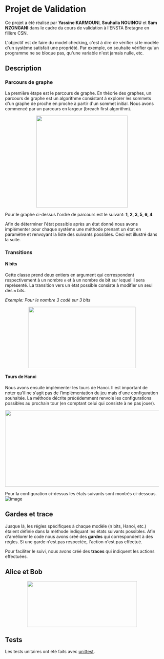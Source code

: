 # Projet de Validation
Ce projet a été réalisé par **Yassine KARMOUNI**, **Souhaila NOUINOU** et **Sam NZONGANI** dans le cadre du cours de validation à l'ENSTA Bretagne en filière CSN.

L'objectif est de faire du model checking, c'est à dire de vérifier si le modèle d'un système satisfait une propriété. Par exemple, on souhaite vérifier qu'un programme ne se bloque pas, qu'une variable n'est jamais nulle, etc.

## Description
### Parcours de graphe
La première étape est le parcours de graphe. En théorie des graphes, un parcours de graphe est un algorithme consistant à explorer les sommets d'un graphe de proche en proche à partir d'un sommet initial. Nous avons commencé par un parcours en largeur (breach first algorithm).

<p align="center">
    <img src="https://user-images.githubusercontent.com/91531132/216988989-38f0a732-4e5e-4c60-ad4c-2f0c50367b0e.png" width=300 height=300>
</p>

Pour le graphe ci-dessus l'ordre de parcours est le suivant: **1, 2, 3, 5, 6, 4**

Afin de déterminer l'état possible après un état donné nous avons implémenter pour chaque système une méthode prenant un état en paramètre et renvoyant la liste des suivants possibles. Ceci est illustré dans la suite.

### Transitions
#### N bits
Cette classe prend deux entiers en argument qui correspondent respectivement à un nombre ``n`` et à un nombre de bit sur lequel il sera représenté.
La transition vers un état possible consiste à modifier un seul des ``n`` bits.

*Exemple: Pour le nombre 3 codé sur 3 bits* 
<p align="center">
    <img src="https://user-images.githubusercontent.com/91531132/217005243-3e8e3ac7-9596-4bb0-8c2f-eb03acad7bcf.png" width=350 height=200>
</p>


#### Tours de Hanoi
Nous avons ensuite implémenter les tours de Hanoi. Il est important de noter qu'il ne s'agit pas de l'implémentation du jeu mais d'une configuration souhaitée.
La méthode décrite précédemment renvoie les configurations possibles au prochain tour (en comptant celui qui consiste à ne pas jouer).

<p align="center">
    <img src="https://user-images.githubusercontent.com/91531132/216992112-f8cc8ac9-1819-42ec-ae02-ec32db4b4347.png" width=550 height=250>
</p>

Pour la configuration ci-dessus les états suivants sont montrés ci-dessous.
![image](https://user-images.githubusercontent.com/91531132/217007086-8d0c2a2a-8d13-4fa4-ac6e-722917f0d489.png)

## Gardes et trace
Jusque là, les régles spécifiques à chaque modèle (n bits, Hanoi, etc.) étaient définie dans la méthode indiquant les états suivants possibles.
Afin d'améliorer le code nous avons créé des **gardes** qui correspondent à des régles. Si une garde n'est pas respectée, l'action n'est pas effectué.

Pour faciliter le suivi, nous avons créé des **traces** qui indiquent les actions effectuées.

## Alice et Bob
<p align="center">
    <img src="https://user-images.githubusercontent.com/91531132/217011692-a1076390-2992-4eaf-9f78-7cdb414af737.png" width=360 height=150>
</p>

## Tests
Les tests unitaires ont été faits avec [unittest](https://docs.python.org/fr/3/library/unittest.html).
